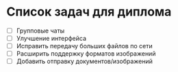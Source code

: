 # Список задач для диплома

- [ ] Групповые чаты
- [ ] Улучшение интерфейса 
- [ ] Исправить передачу больших файлов по сети
- [ ] Расширить поддержку форматов изображений
- [ ] Добавить отправку документов/изображений
